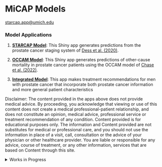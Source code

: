 MiCAP Models
================
<starcap.app@umich.edu>

### Model Applications

1.  [**STARCAP
    Model**](https://umich-biostatistics.shinyapps.io/star-cap/): This
    Shiny app generates predictions from the prostate cancer staging
    system of [Dess et
    al. (2020)](https://pubmed.ncbi.nlm.nih.gov/33090219/).

2.  [**OCCAM Model**](https://umich-biostatistics.shinyapps.io/occam/):
    This Shiny app generates predictions of other-cause mortality in
    prostate cancer patients using the OCCAM model of [Chase et
    al. (2022)](https://elizabethchase.github.io/files/chase_occam.pdf).

3.  [**Integrated
    Model**](https://elizabethchase.shinyapps.io/Integrated_App/): This
    app makes treatment recommendations for men with prostate cancer
    that incorporate both prostate cancer information and more general
    patient characteristics

Disclaimer: The content provided in the apps above does not provide
medical advice. By proceeding, you acknowledge that viewing or use of
this content does not create a medical professional-patient
relationship, and does not constitute an opinion, medical advice,
professional service or treatment recommendation of any condition.
Content provided is for educational purposes only. The information and
Content provided are not substitutes for medical or professional care,
and you should not use the information in place of a visit, call,
consultation or the advice of your physician or other healthcare
provider. You are liable or responsible for any advice, course of
treatment, or any other information, services that are based on Content
through this site.

<details>
<summary>
Works in Progress
</summary>

1.  [Integrated Model with
    Decipher](https://dg365m-jcaldous.shinyapps.io/app_decipher_jca/):
    This application is a preliminary model which makes treatment
    recommendations for men with prostate cancer that incorporate both
    prostate cancer information, decipher genomic scores, and more
    general patient characteristics.

</details>
